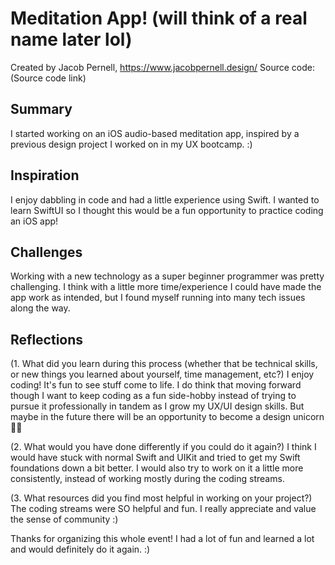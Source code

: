 # Meditation App! (will think of a real name later lol)

Created by Jacob Pernell, https://www.jacobpernell.design/
Source code: (Source code link)

## Summary

I started working on an iOS audio-based meditation app, inspired by a previous design project I worked on in my UX bootcamp. :)

## Inspiration

I enjoy dabbling in code and had a little experience using Swift. I wanted to learn SwiftUI so I thought this would be a fun opportunity to practice coding an iOS app!

## Challenges

Working with a new technology as a super beginner programmer was pretty challenging. I think with a little more time/experience I could have made the app work as intended, but I found myself running into many tech issues along the way.

## Reflections

(1. What did you learn during this process (whether that be technical skills, or new things you learned about yourself, time management, etc?)
I enjoy coding! It's fun to see stuff come to life. I do think that moving forward though I want to keep coding as a fun side-hobby instead of trying to pursue it professionally in tandem as I grow my UX/UI design skills. But maybe in the future there will be an opportunity to become a design unicorn 🦄✨

(2. What would you have done differently if you could do it again?)
I think I would have stuck with normal Swift and UIKit and tried to get my Swift foundations down a bit better. I would also try to work on it a little more consistently, instead of working mostly during the coding streams.

(3. What resources did you find most helpful in working on your project?)
The coding streams were SO helpful and fun. I really appreciate and value the sense of community :)

Thanks for organizing this whole event! I had a lot of fun and learned a lot and would definitely do it again. :)
